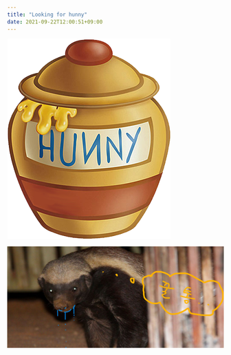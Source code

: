 ```yaml
---
title: "Looking for hunny"
date: 2021-09-22T12:00:51+09:00
---
```


![HUNNY POT](1.png)

![HoneyBadger](222.jpg)

